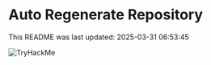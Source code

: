 # Auto Regenerate Repository

This README was last updated: 2025-03-31 06:53:45

 ![TryHackMe](https://tryhackme.com/badge/533634)